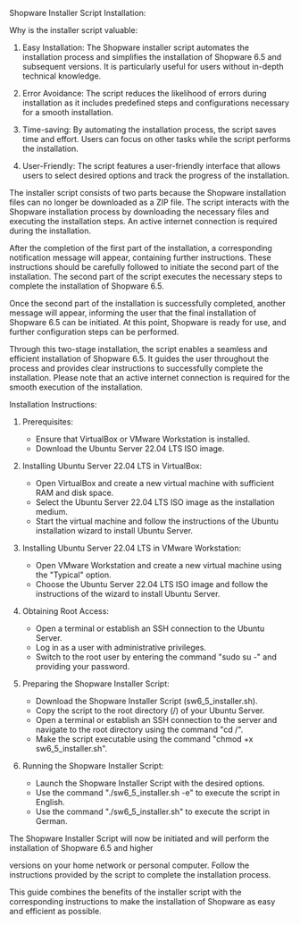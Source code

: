 Shopware Installer Script Installation:

Why is the installer script valuable:

1. Easy Installation:
   The Shopware installer script automates the installation process and simplifies the installation of Shopware 6.5 and subsequent versions. It is particularly useful for users without in-depth technical knowledge.

2. Error Avoidance:
   The script reduces the likelihood of errors during installation as it includes predefined steps and configurations necessary for a smooth installation.

3. Time-saving:
   By automating the installation process, the script saves time and effort. Users can focus on other tasks while the script performs the installation.

4. User-Friendly:
   The script features a user-friendly interface that allows users to select desired options and track the progress of the installation.

The installer script consists of two parts because the Shopware installation files can no longer be downloaded as a ZIP file. The script interacts with the Shopware installation process by downloading the necessary files and executing the installation steps. An active internet connection is required during the installation.

After the completion of the first part of the installation, a corresponding notification message will appear, containing further instructions. These instructions should be carefully followed to initiate the second part of the installation. The second part of the script executes the necessary steps to complete the installation of Shopware 6.5.

Once the second part of the installation is successfully completed, another message will appear, informing the user that the final installation of Shopware 6.5 can be initiated. At this point, Shopware is ready for use, and further configuration steps can be performed.

Through this two-stage installation, the script enables a seamless and efficient installation of Shopware 6.5. It guides the user throughout the process and provides clear instructions to successfully complete the installation. Please note that an active internet connection is required for the smooth execution of the installation.

Installation Instructions:

1. Prerequisites:
   - Ensure that VirtualBox or VMware Workstation is installed.
   - Download the Ubuntu Server 22.04 LTS ISO image.

2. Installing Ubuntu Server 22.04 LTS in VirtualBox:
   - Open VirtualBox and create a new virtual machine with sufficient RAM and disk space.
   - Select the Ubuntu Server 22.04 LTS ISO image as the installation medium.
   - Start the virtual machine and follow the instructions of the Ubuntu installation wizard to install Ubuntu Server.

3. Installing Ubuntu Server 22.04 LTS in VMware Workstation:
   - Open VMware Workstation and create a new virtual machine using the "Typical" option.
   - Choose the Ubuntu Server 22.04 LTS ISO image and follow the instructions of the wizard to install Ubuntu Server.

4. Obtaining Root Access:
   - Open a terminal or establish an SSH connection to the Ubuntu Server.
   - Log in as a user with administrative privileges.
   - Switch to the root user by entering the command "sudo su -" and providing your password.

5. Preparing the Shopware Installer Script:
   - Download the Shopware Installer Script (sw6_5_installer.sh).
   - Copy the script to the root directory (/) of your Ubuntu Server.
   - Open a terminal or establish an SSH connection to the server and navigate to the root directory using the command "cd /".
   - Make the script executable using the command "chmod +x sw6_5_installer.sh".

6. Running the Shopware Installer Script:
   - Launch the Shopware Installer Script with the desired options.
   - Use the command "./sw6_5_installer.sh -e" to execute the script in English.
   - Use the command "./sw6_5_installer.sh" to execute the script in German.

The Shopware Installer Script will now be initiated and will perform the installation of Shopware 6.5 and higher

 versions on your home network or personal computer. Follow the instructions provided by the script to complete the installation process.

This guide combines the benefits of the installer script with the corresponding instructions to make the installation of Shopware as easy and efficient as possible.

